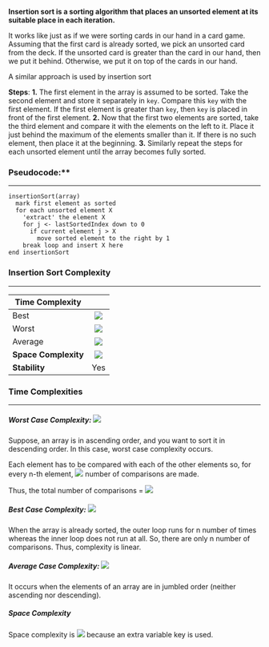 **Insertion sort is a sorting algorithm that places an unsorted element at its suitable place in each iteration.**

It works like just as if we were sorting cards in our hand in a card game. Assuming that the first card is already sorted, we pick an unsorted card from the deck. If the unsorted card is greater than the card in our hand, then we put it behind. Otherwise, we put it on top of the cards in our hand.

A similar approach is used by insertion sort

**Steps**:
**1.** The first element in the array is assumed to be sorted. Take the second element and store it separately in `key`. Compare this `key` with the first element. If the first element is greater than `key`, then `key` is placed in front of the first element.
**2.** Now that the first two elements are sorted, take the third element and compare it with the elements on the left to it. Place it just behind the maximum of the elements smaller than it. If there is no such element, then place it at the beginning.
**3.** Similarly repeat the steps for each unsorted element until the array becomes fully sorted.



### Pseudocode:**
---
```
insertionSort(array)
  mark first element as sorted
  for each unsorted element X
    'extract' the element X
    for j <- lastSortedIndex down to 0
      if current element j > X
        move sorted element to the right by 1
    break loop and insert X here
end insertionSort
```
### Insertion Sort Complexity
---
| **Time Complexity**  |                                                                                                           |
| -------------------- | :-------------------------------------------------------------------------------------------------------: |
| Best                 |  <img src="https://render.githubusercontent.com/render/math?math=\O(\n)" style="background-color:white">  |
| Worst                | <img src="https://render.githubusercontent.com/render/math?math=\O(\n^2)" style="background-color:white"> |
| Average              | <img src="https://render.githubusercontent.com/render/math?math=\O(\n^2)" style="background-color:white"> |
| **Space Complexity** |  <img src="https://render.githubusercontent.com/render/math?math=\O(1)" style="background-color:white">   |
| **Stability**        |                                                    Yes                                                    |

### Time Complexities
---
##### Worst Case Complexity: <img src="https://render.githubusercontent.com/render/math?math=\O(\n^2)" style="background-color:white">
Suppose, an array is in ascending order, and you want to sort it in descending order. In this case, worst case complexity occurs.

Each element has to be compared with each of the other elements so, for every n-th element, <img src="https://render.githubusercontent.com/render/math?math=n-1" style="background-color:white"> number of comparisons are made.

Thus, the total number of comparisons = <img src="https://render.githubusercontent.com/render/math?math=n*(n-1)\hspace{2mm}~\hspace{2mm}n^2" style="background-color:white">
##### Best Case Complexity: <img src="https://render.githubusercontent.com/render/math?math=\O(\n)" style="background-color:white">
When the array is already sorted, the outer loop runs for n number of times whereas the inner loop does not run at all. So, there are only n number of comparisons. Thus, complexity is linear.

##### Average Case Complexity: <img src="https://render.githubusercontent.com/render/math?math=\O(\n^2)" style="background-color:white">
It occurs when the elements of an array are in jumbled order (neither ascending nor descending).
##### Space Complexity

Space complexity is <img src="https://render.githubusercontent.com/render/math?math=\O(1)" style="background-color:white"> because an extra variable key is used.